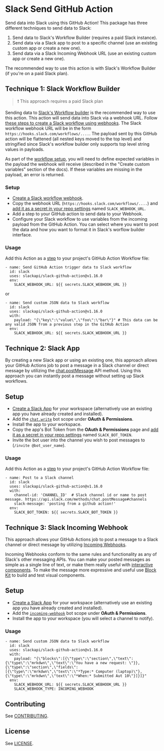 # Slack Send GitHub Action

Send data into Slack using this GitHub Action! This package has three different techniques to send data to Slack:

1) Send data to Slack's Workflow Builder (requires a paid Slack instance).
2) Send data via a Slack app to post to a specific channel (use an existing custom app or create a new one).
3) Send data via a Slack Incoming Webhook URL (use an existing custom app or create a new one).

The recommended way to use this action is with Slack's Workflow Builder (if you're on a paid Slack plan).

## Technique 1: Slack Workflow Builder

> ❗️ This approach requires a paid Slack plan

Sending data to [Slack's Workflow builder](https://slack.com/features/workflow-automation) is the recommended way to use this action. This action will send data into Slack via a webhook URL. Follow [these steps to create a Slack workflow using webhooks][create-webhook]. The Slack workflow webhook URL will be in the form `https://hooks.slack.com/workflows/....`. The payload sent by this GitHub action will be flattened (all nested keys moved to the top level) and stringified since Slack's workflow builder only supports top level string values in payloads.

As part of the [workflow setup](https://slack.com/help/articles/360041352714-Create-more-advanced-workflows-using-webhooks#workflow-setup),
you will need to define expected variables in the payload the webhook will receive (described in the "Create custom variables" section of the docs). If these variables are missing in the payload, an error is returned.

### Setup

* [Create a Slack workflow webhook][create-webhook].
* Copy the webhook URL (`https://hooks.slack.com/workflows/....`) and [add it as a secret in your repo settings][repo-secret] named `SLACK_WEBHOOK_URL`.
* Add a step to your GitHub action to send data to your Webhook.
* Configure your Slack workflow to use variables from the incoming payload from the GitHub Action. You can select where you want to post the data and how you want to format it in Slack's worflow builder interface.

### Usage

Add this Action as a [step][job-step] to your project's GitHub Action Workflow file:

```
- name: Send GitHub Action trigger data to Slack workflow
  id: slack
  uses: slackapi/slack-github-action@v1.16.0
  env:
    SLACK_WEBHOOK_URL: ${{ secrets.SLACK_WEBHOOK_URL }}
```

or

```
- name: Send custom JSON data to Slack workflow
  id: slack
  uses: slackapi/slack-github-action@v1.16.0
  with:
    payload: "{\"key\":\"value\",\"foo\":\"bar\"}" # This data can be any valid JSON from a previous step in the GitHub Action
  env:
    SLACK_WEBHOOK_URL: ${{ secrets.SLACK_WEBHOOK_URL }}
```

## Technique 2: Slack App

By creating a new Slack app or using an existing one, this approach allows your GitHub Actions job to post a message in a Slack channel or direct message by utilizing the [chat.postMessage](https://api.slack.com/methods/chat.postMessage) API method. Using this approach you can instantly post a message without setting up Slack workflows.

## Setup

* [Create a Slack App][apps] for your workspace (alternatively use an existing app you have already created and installed).
* Add the [`chat.write`](https://api.slack.com/scopes/chat:write) bot scope under **OAuth & Permissions**.
* Install the app to your workspace.
* Copy the app's Bot Token from the **OAuth & Permissions** page and [add it as a secret in your repo settings][repo-secret] named `SLACK_BOT_TOKEN`.
* Invite the bot user into the channel you wish to post messages to (`/invite @bot_user_name`).

### Usage

Add this Action as a [step][job-step] to your project's GitHub Action Workflow file:

```
- name: Post to a Slack channel
  id: slack
  uses: slackapi/slack-github-action@v1.16.0
  with:
    channel-id: 'CHANNEL_ID'  # Slack channel id or name to post message. https://api.slack.com/methods/chat.postMessage#channels
    slack-message: 'posting from a github action!'
  env:
    SLACK_BOT_TOKEN: ${{ secrets.SLACK_BOT_TOKEN }}
```

## Technique 3: Slack Incoming Webhook

This approach allows your GitHub Actions job to post a message to a Slack channel or direct message by utilizing [Incoming Webhooks](https://api.slack.com/messaging/webhooks).

Incoming Webhooks conform to the same rules and functionality as any of Slack's other messaging APIs. You can make your posted messages as simple as a single line of text, or make them really useful with [interactive components](https://api.slack.com/messaging/interactivity). To make the message more expressive and useful use [Block Kit](https://api.slack.com/block-kit) to build and test visual components.

## Setup

* [Create a Slack App][apps] for your workspace (alternatively use an existing app you have already created and installed).
* Add the [`incoming-webhook`](https://api.slack.com/scopes/incoming-webhook) bot scope under **OAuth & Permissions**.
* Install the app to your workspace (you will select a channel to notify).

### Usage

```
- name: Send custom JSON data to Slack workflow
  id: slack
  uses: slackapi/slack-github-action@v1.16.0
  with:
    payload: "{\"blocks\":[{\"type\":\"section\",\"text\":{\"type\":\"mrkdwn\",\"text\":\"You have a new request: \"}},{\"type\":\"section\",\"fields\":[{\"type\":\"mrkdwn\",\"text\":\"*Type:* Computer (laptop)\"},{\"type\":\"mrkdwn\",\"text\":\"*When:* Submitted Aut 10\"}]}]}"
  env:
    SLACK_WEBHOOK_URL: ${{ secrets.SLACK_WEBHOOK_URL }}
    SLACK_WEBHOOK_TYPE: INCOMING_WEBHOOK
```

## Contributing

See [CONTRIBUTING](.github/contributing.md).

## License

See [LICENSE](LICENSE).

[create-webhook]: https://slack.com/intl/en-ca/help/articles/360041352714-Create-more-advanced-workflows-using-webhooks
[job-step]: https://docs.github.com/en/actions/learn-github-actions/workflow-syntax-for-github-actions#jobsjob_idsteps
[repo-secret]: https://docs.github.com/en/free-pro-team@latest/actions/reference/encrypted-secrets#creating-encrypted-secrets-for-a-repository
[apps]: https://api.slack.com/apps
